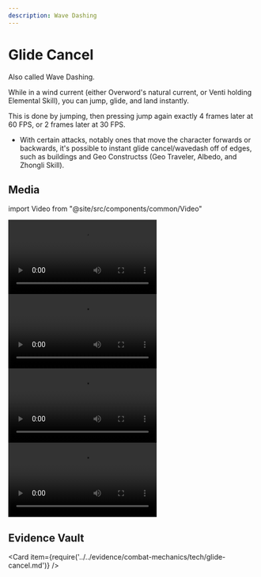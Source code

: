 ```yaml
---
description: Wave Dashing
---
```


# Glide Cancel

Also called Wave Dashing.

While in a wind current (either Overword's natural current, or Venti holding Elemental Skill), you can jump, glide, and land instantly.

This is done by jumping, then pressing jump again exactly 4 frames later at 60 FPS, or 2 frames later at 30 FPS.

* With certain attacks, notably ones that move the character forwards or backwards, it's possible to instant glide cancel/wavedash off of edges, such as buildings and Geo Constructss (Geo Traveler, Albedo, and Zhongli Skill).

## Media

import Video from "@site/src/components/common/Video"

<Tabs>

<TabItem value="sgc" label="Standing glide cancel">
<Video src="QmWy3Fgf7H4bpayzdsuT2LoiznHedzBqWidegEPCQYXNzY" caption="Standing glide cancel" />
</TabItem>

<TabItem value="60gc" label="60fps glide cancel">
<Video src="QmQSeckJpzMTK2BEWtgBaZcckRDgBBe2yTPGpByCo3ywVu" caption="60fps glide cancel" />
</TabItem>

<TabItem value="gcva" label="Glide canceling various animations">
<Video src="QmasR78qSeVetvMyLqqsQBkLda4NhKG7KYkGpDKh3BMFpx" caption="Glide canceling various animations" />
</TabItem>

<TabItem value="rbgc" label="Raiden's Burst combo with glide cancel">
<Video src="QmWjznn8NjhxMd1QPdTdNUo2Pkx6o8YE6CkqdSrSyAsodY" caption="Raiden's Burst combo with glide cancel" />
</TabItem>
</Tabs>

## Evidence Vault

<Card item={require('../../evidence/combat-mechanics/tech/glide-cancel.md')} />
